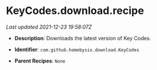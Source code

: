 # KeyCodes.download.recipe

_Last updated 2021-12-23 19:58:07Z_

- **Description**: Downloads the latest version of Key Codes.

- **Identifier**: `com.github.homebysix.download.KeyCodes`

- **Parent Recipes**: `None`
